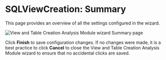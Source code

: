 # SQLViewCreation: Summary

This page provides an overview of all the settings configured in the wizard.

![View and Table Creation Analysis Module wizard Summary page](/img/product_docs/accessanalyzer/11.6/admin/datacollector/adinventory/summary.webp)

Click **Finish** to save configuration changes. If no changes were made, it is a best practice to
click **Cancel** to close the View and Table Creation Analysis Module wizard to ensure that no
accidental clicks are saved.
